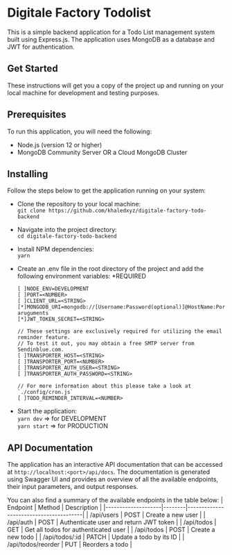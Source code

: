 # Digitale Factory Todolist
This is a simple backend application for a Todo List management system built using Express.js. The application uses MongoDB as a database and JWT for authentication.

## Get Started
These instructions will get you a copy of the project up and running on your local machine for development and testing purposes.

## Prerequisites
To run this application, you will need the following:

  - Node.js (version 12 or higher)
  - MongoDB Community Server OR a Cloud MongoDB Cluster

## Installing
Follow the steps below to get the application running on your system:

  - Clone the repository to your local machine:\
  `git clone https://github.com/khaledxyz/digitale-factory-todo-backend`
  
  - Navigate into the project directory:\
  `cd digitale-factory-todo-backend`

  - Install NPM dependencies:\
  `yarn`
  
  - Create an .env file in the root directory of the project and add the following environment variables: *REQUIRED
  
        [ ]NODE_ENV=DEVELOPMENT
        [ ]PORT=<NUMBER>
        [ ]CLIENT_URL=<STRING>
        [*]MONGODB_URI=mongodb://[Username:Password(optional)]@HostName:Port/?aruguments
        [*]JWT_TOKEN_SECRET=<STRING>
        
        // These settings are exclusively required for utilizing the email reminder feature. 
        // To test it out, you may obtain a free SMTP server from Sendinblue.com.
        [ ]TRANSPORTER_HOST=<STRING>
        [ ]TRANSPORTER_PORT=<NUMBER>
        [ ]TRANSPORTER_AUTH_USER=<STRING>
        [ ]TRANSPORTER_AUTH_PASSWORD=<STRING>
        
        // For more information about this please take a look at `./config/cron.js`
        [ ]TODO_REMINDER_INTERVAL=<NUMBER>


  - Start the application:\
  `yarn dev` => for DEVELOPMENT \
  `yarn start` => for PRODUCTION

 ## API Documentation

The application has an interactive API documentation that can be accessed at `http://localhost:<port>/api/docs`. The documentation is generated using Swagger UI and provides an overview of all the available endpoints, their input parameters, and output responses.

You can also find a summary of the available endpoints in the table below:
| Endpoint           | Method | Description                            |
|--------------------|--------|----------------------------------------|
| /api/users         | POST   | Create a new user                      |
| /api/auth          | POST   | Authenticate user and return JWT token |
| /api/todos         | GET    | Get all todos for authenticated user   |
| /api/todos         | POST   | Create a new todo                      |
| /api/todos/:id     | PATCH  | Update a todo by its ID                |
| /api/todos/reorder | PUT    | Reorders a todo                        |
